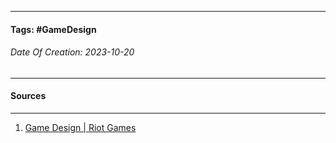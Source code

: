 __________________________________________________________________________
#### **Tags:** #GameDesign 
###### *Date Of Creation: 2023-10-20*
__________________________________________________________________________


#### Sources
__________________________________________________________________________
1. [Game Design | Riot Games](https://www.riotgames.com/en/artedu/game-design)